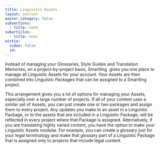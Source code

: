 ```yaml
---
title: Linguistic Assets
layout: section
master_category: false
subsections:
  - title: none
subarticles:
  - title: none
wistia:
  video: false
  id: 
---
```



Instead of managing your Glossaries, Style Guides and Translation Memories, on a project-by-project basis, Smartling &nbsp;gives you one place to manage all Linguistic Assets for your account. Your Assets are then combined into Linguistic Packages that can be assigned to a Smartling project.

This arrangement gives you a lot of options for managing your Assets, especially over a large number of projects. If all of your content uses a similar set of Assets, you can just create one or two packages and assign them to every project. Any updates you make to an asset in a Linguistic Package, or to the assets that are included in a Linguistic Package, will be reflected in every project where that Package is assigned. Alternatively, if you are translating highly varied content, you have the option to make your Linguistic Assets modular. For example, you can create a glossary just for your legal terminology and make that glossary part of a Linguistic Package that is assigned only to projects that include legal content.
